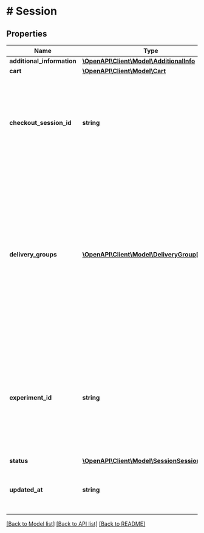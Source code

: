 # # Session

## Properties

Name | Type | Description | Notes
------------ | ------------- | ------------- | -------------
**additional_information** | [**\OpenAPI\Client\Model\AdditionalInfo**](AdditionalInfo.md) |  | [optional]
**cart** | [**\OpenAPI\Client\Model\Cart**](Cart.md) |  | [optional]
**checkout_session_id** | **string** | Identifier of the session. Generated when session is created. Used for updating, fetching and completing the session. | [optional]
**delivery_groups** | [**\OpenAPI\Client\Model\DeliveryGroup[]**](DeliveryGroup.md) | Delivery groups contain information about session results. Information about order, selection and price can be found here. If split shipment is disabled, delivery groups contain only one entry. | [optional]
**experiment_id** | **string** | Identifier of an A/B testing experiment, which is related to the session. If the session is not related to any A/B testing experiment, this field is empty. | [optional]
**status** | [**\OpenAPI\Client\Model\SessionSessionStatus**](SessionSessionStatus.md) |  | [optional]
**updated_at** | **string** | Datetime indicating when the session was last updated. | [optional]

[[Back to Model list]](../../README.md#models) [[Back to API list]](../../README.md#endpoints) [[Back to README]](../../README.md)

